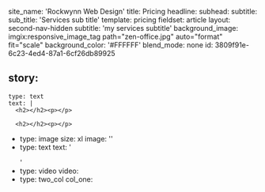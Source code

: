 site_name: 'Rockwynn Web Design'
title: Pricing
headline:
subhead:
subtitle:
sub_title: 'Services sub title'
template: pricing
fieldset: article
layout: second-nav-hidden
subtitle: 'my services subtitle'
background_image: imgix:responsive_image_tag path="zen-office.jpg" auto="format" fit="scale"
background_color: '#FFFFFF'
blend_mode: none
id: 3809f91e-6c23-4ed4-87a1-6cf26db89925

story:
  -
    type: text
    text: |
      <h2></h2><p></p>

      <h2></h2><p></p>

  -
    type: image
    size: xl
    image: ''
  -
    type: text
    text: '<p></p></blockquote><p></p>'
  -
    type: video
    video:
  -
    type: two_col
    col_one:
